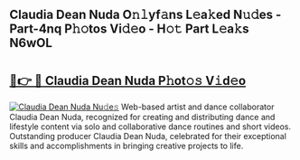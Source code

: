 ## Claudia Dean Nuda O𝚗𝚕yf𝚊ns L𝚎a𝚔ed N𝚞𝚍es - Part-4nq P𝚑𝚘tos Vi𝚍𝚎o - H𝚘𝚝 Part L𝚎a𝚔s N6wOL

# <h2><a href="http://kfcqh6e.oniu.top/?m=Claudia+Dean+Nuda">🔗👉 🔴 Claudia Dean Nuda P𝚑ot𝚘𝚜 V𝚒d𝚎o</a></h2>

[![Claudia Dean Nuda Nu𝚍e𝚜](https://i.imgur.com/0qMVB7G.gif)](http://kfcqh6e.oniu.top/?m=Claudia+Dean+Nuda)
Web-based artist and dance collaborator Claudia Dean Nuda, recognized for creating and distributing dance and lifestyle content via solo and collaborative dance routines and short videos. Outstanding producer Claudia Dean Nuda, celebrated for their exceptional skills and accomplishments in bringing creative projects to life.  
